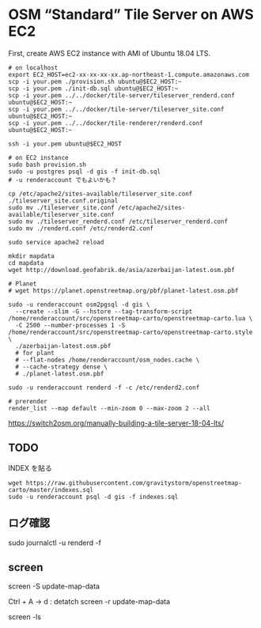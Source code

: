 OSM “Standard” Tile Server on AWS EC2
=====

First, create AWS EC2 instance with AMI of Ubuntu 18.04 LTS.

```
# on localhost
export EC2_HOST=ec2-xx-xx-xx-xx.ap-northeast-1.compute.amazonaws.com
scp -i your.pem ./provision.sh ubuntu@$EC2_HOST:~
scp -i your.pem ./init-db.sql ubuntu@$EC2_HOST:~
scp -i your.pem ../../docker/tile-server/tileserver_renderd.conf ubuntu@$EC2_HOST:~
scp -i your.pem ../../docker/tile-server/tileserver_site.conf ubuntu@$EC2_HOST:~
scp -i your.pem ../../docker/tile-renderer/renderd.conf ubuntu@$EC2_HOST:~

ssh -i your.pem ubuntu@$EC2_HOST

# on EC2 instance
sudo bash provision.sh
sudo -u postgres psql -d gis -f init-db.sql
# -u renderaccount でもよいかも？

cp /etc/apache2/sites-available/tileserver_site.conf ./tileserver_site.conf.original
sudo mv ./tileserver_site.conf /etc/apache2/sites-available/tileserver_site.conf
sudo mv ./tileserver_renderd.conf /etc/tileserver_renderd.conf
sudo mv ./renderd.conf /etc/renderd2.conf

sudo service apache2 reload

mkdir mapdata
cd mapdata
wget http://download.geofabrik.de/asia/azerbaijan-latest.osm.pbf

# Planet
# wget https://planet.openstreetmap.org/pbf/planet-latest.osm.pbf

sudo -u renderaccount osm2pgsql -d gis \
  --create --slim -G --hstore --tag-transform-script /home/renderaccount/src/openstreetmap-carto/openstreetmap-carto.lua \
  -C 2500 --number-processes 1 -S /home/renderaccount/src/openstreetmap-carto/openstreetmap-carto.style \
  ./azerbaijan-latest.osm.pbf
  # for plant
  # --flat-nodes /home/renderaccount/osm_nodes.cache \
  # --cache-strategy dense \
  # ./planet-latest.osm.pbf

sudo -u renderaccount renderd -f -c /etc/renderd2.conf

# prerender
render_list --map default --min-zoom 0 --max-zoom 2 --all
```

https://switch2osm.org/manually-building-a-tile-server-18-04-lts/

## TODO
INDEX を貼る

```
wget https://raw.githubusercontent.com/gravitystorm/openstreetmap-carto/master/indexes.sql
sudo -u renderaccount psql -d gis -f indexes.sql
```

## ログ確認

sudo journalctl -u renderd -f

## screen

screen -S update-map-data

Ctrl + A -> d : detatch
screen -r update-map-data

screen -ls

